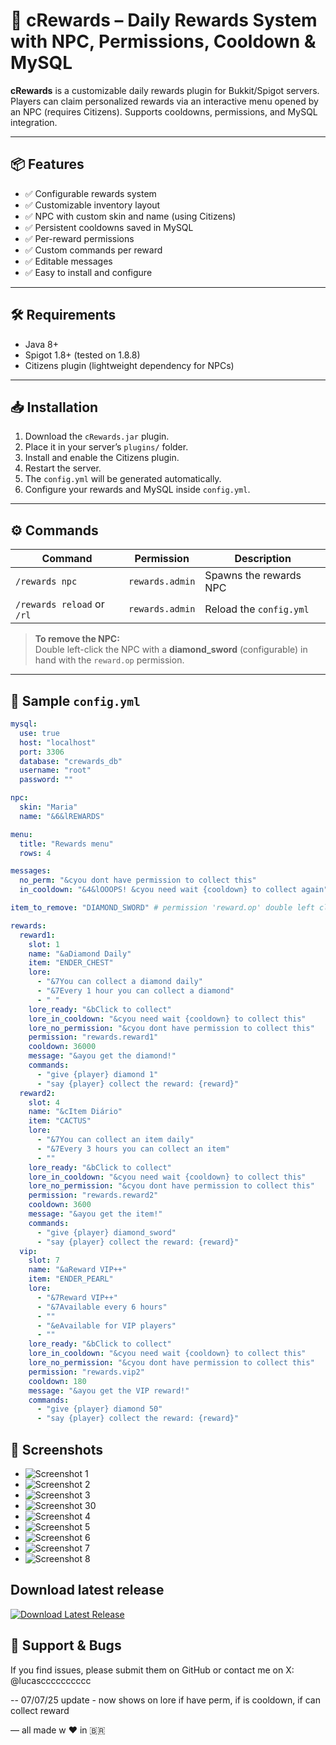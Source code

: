 # 💎 cRewards – Daily Rewards System with NPC, Permissions, Cooldown & MySQL

**cRewards** is a customizable daily rewards plugin for Bukkit/Spigot servers. Players can claim personalized rewards via an interactive menu opened by an NPC (requires Citizens). Supports cooldowns, permissions, and MySQL integration.

---

## 📦 Features

- ✅ Configurable rewards system  
- ✅ Customizable inventory layout  
- ✅ NPC with custom skin and name (using Citizens)  
- ✅ Persistent cooldowns saved in MySQL  
- ✅ Per-reward permissions  
- ✅ Custom commands per reward  
- ✅ Editable messages  
- ✅ Easy to install and configure  

---

## 🛠️ Requirements

- Java 8+  
- Spigot 1.8+ (tested on 1.8.8)  
- Citizens plugin (lightweight dependency for NPCs)  

---

## 📥 Installation

1. Download the `cRewards.jar` plugin.  
2. Place it in your server’s `plugins/` folder.  
3. Install and enable the Citizens plugin.  
4. Restart the server.  
5. The `config.yml` will be generated automatically.  
6. Configure your rewards and MySQL inside `config.yml`.  

---

## ⚙️ Commands

| Command               | Permission       | Description               |
| --------------------- | ---------------- | ------------------------- |
| `/rewards npc`        | `rewards.admin`  | Spawns the rewards NPC    |
| `/rewards reload` or `/rl` | `rewards.admin`  | Reload the `config.yml`    |

> **To remove the NPC:**  
> Double left-click the NPC with a **diamond_sword** (configurable) in hand with the `reward.op` permission.

---

## 📄 Sample `config.yml`

```yaml
mysql:
  use: true
  host: "localhost"
  port: 3306
  database: "crewards_db"
  username: "root"
  password: ""

npc:
  skin: "Maria"
  name: "&6&lREWARDS"

menu:
  title: "Rewards menu"
  rows: 4

messages:
  no_perm: "&cyou dont have permission to collect this"
  in_cooldown: "&4&lOOOPS! &cyou need wait {cooldown} to collect again"

item_to_remove: "DIAMOND_SWORD" # permission 'reward.op' double left click to remove npc

rewards:
  reward1:
    slot: 1
    name: "&aDiamond Daily"
    item: "ENDER_CHEST"
    lore: 
      - "&7You can collect a diamond daily"
      - "&7Every 1 hour you can collect a diamond"
      - " "
    lore_ready: "&bClick to collect"
    lore_in_cooldown: "&cyou need wait {cooldown} to collect this"
    lore_no_permission: "&cyou dont have permission to collect this"
    permission: "rewards.reward1"
    cooldown: 36000 
    message: "&ayou get the diamond!"
    commands:
      - "give {player} diamond 1"
      - "say {player} collect the reward: {reward}"
  reward2:
    slot: 4
    name: "&cItem Diário"
    item: "CACTUS"
    lore: 
      - "&7You can collect an item daily"
      - "&7Every 3 hours you can collect an item"
      - ""
    lore_ready: "&bClick to collect"
    lore_in_cooldown: "&cyou need wait {cooldown} to collect this"
    lore_no_permission: "&cyou dont have permission to collect this"
    permission: "rewards.reward2"
    cooldown: 3600
    message: "&ayou get the item!"
    commands:
      - "give {player} diamond_sword"
      - "say {player} collect the reward: {reward}"
  vip:
    slot: 7
    name: "&aReward VIP++"
    item: "ENDER_PEARL"
    lore: 
      - "&7Reward VIP++"
      - "&7Available every 6 hours"
      - ""
      - "&eAvailable for VIP players"
      - ""
    lore_ready: "&bClick to collect"
    lore_in_cooldown: "&cyou need wait {cooldown} to collect this"
    lore_no_permission: "&cyou dont have permission to collect this"
    permission: "rewards.vip2"
    cooldown: 180
    message: "&ayou get the VIP reward!"
    commands:
      - "give {player} diamond 50"
      - "say {player} collect the reward: {reward}"
```
 ## 🌆 Screenshots

- ![Screenshot 1](https://i.imgur.com/WsZgOfz.png)
- ![Screenshot 2](https://i.imgur.com/Euqn7Xv.png)
- ![Screenshot 3](https://i.imgur.com/AfOQEJ9.png)
- ![Screenshot 30](https://i.imgur.com/KFbGDKc.png)
- ![Screenshot 4](https://i.imgur.com/R0METpK.png)
- ![Screenshot 5](https://i.imgur.com/hBHiPWX.png)
- ![Screenshot 6](https://i.imgur.com/eijYbbd.png)
- ![Screenshot 7](https://i.imgur.com/cV2q0Rh.png)
- ![Screenshot 8](https://i.imgur.com/6qe5Inw.png)

## Download latest release
[![Download Latest Release](https://img.shields.io/github/downloads/lucas0001007/Rewards0001007/latest/total?style=for-the-badge)](https://github.com/lucas0001007/Rewards0001007/releases/latest)


## 🐞 Support & Bugs
If you find issues, please submit them on GitHub or contact me on X: @lucascccccccccc

-- 07/07/25 update - now shows on lore if have perm, if is cooldown, if can collect reward


— all made w ♥ in 🇧🇷
